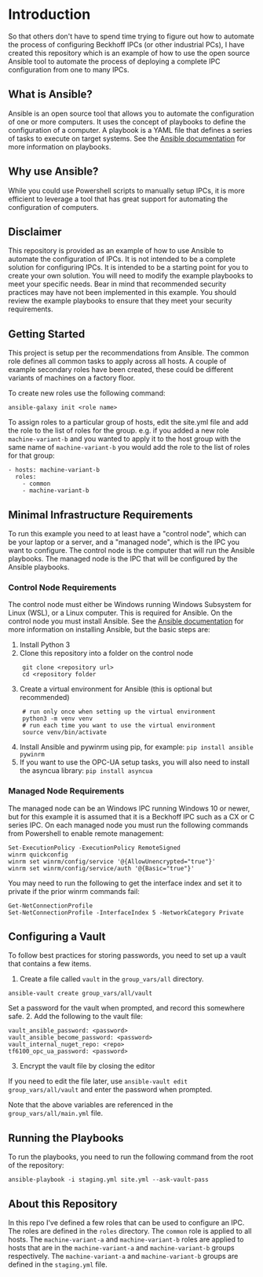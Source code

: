 # Introduction

So that others don't have to spend time trying to figure out how to automate the process of configuring Beckhoff IPCs (or other industrial PCs), I have created this repository which is an example of how to use the open source Ansible tool to automate the process of deploying a complete IPC configuration from one to many IPCs.

## What is Ansible?

Ansible is an open source tool that allows you to automate the configuration of one or more computers. It uses the concept of playbooks to define the configuration of a computer. A playbook is a YAML file that defines a series of tasks to execute on target systems. See the [Ansible documentation](https://docs.ansible.com/ansible/latest/user_guide/playbooks.html) for more information on playbooks.

## Why use Ansible?

While you could use Powershell scripts to manually setup IPCs, it is more efficient to leverage a tool that has great support for automating the configuration of computers.

## Disclaimer

This repository is provided as an example of how to use Ansible to automate the configuration of IPCs. It is not intended to be a complete solution for configuring IPCs. It is intended to be a starting point for you to create your own solution. You will need to modify the example playbooks to meet your specific needs. Bear in mind that recommended security practices may have not been implemented in this example. You should review the example playbooks to ensure that they meet your security requirements.

## Getting Started

This project is setup per the recommendations from Ansible. The common role defines all common tasks to apply across all hosts. A couple of example secondary roles have been created, these could be different variants of machines on a factory floor.

To create new roles use the following command:
```
ansible-galaxy init <role name>
```

To assign roles to a particular group of hosts, edit the site.yml file and add the role to the list of roles for the group. e.g. if you added a new role `machine-variant-b` and you wanted to apply it to the host group with the same name of `machine-variant-b` you would add the role to the list of roles for that group:

```
- hosts: machine-variant-b
  roles:
    - common
    - machine-variant-b
```

## Minimal Infrastructure Requirements

To run this example you need to at least have a "control node", which can be your laptop or a server, and a "managed node", which is the IPC you want to configure. The control node is the computer that will run the Ansible playbooks. The managed node is the IPC that will be configured by the Ansible playbooks.

### Control Node Requirements

The control node must either be Windows running Windows Subsystem for Linux (WSL), or a Linux computer. This is required for Ansible. On the control node you must install Ansible. See the [Ansible documentation](https://docs.ansible.com/ansible/latest/installation_guide/intro_installation.html) for more information on installing Ansible, but the basic steps are:

1. Install Python 3
2. Clone this repository into a folder on the control node
```
    git clone <repository url>
    cd <repository folder
```
3. Create a virtual environment for Ansible (this is optional but recommended)
```
    # run only once when setting up the virtual environment
    python3 -m venv venv
    # run each time you want to use the virtual environment
    source venv/bin/activate
```
4. Install Ansible and pywinrm using pip, for example: `pip install ansible pywinrm`
5. If you want to use the OPC-UA setup tasks, you will also need to install the asyncua library: `pip install asyncua`

### Managed Node Requirements

The managed node can be an Windows IPC running Windows 10 or newer, but for this example it is assumed that it is a Beckhoff IPC such as a CX or C series IPC. On each managed node you must run the following commands from Powershell to enable remote management:

```
Set-ExecutionPolicy -ExecutionPolicy RemoteSigned
winrm quickconfig
winrm set winrm/config/service '@{AllowUnencrypted="true"}'
winrm set winrm/config/service/auth '@{Basic="true"}'
```

You may need to run the following to get the interface index and set it to private if the prior winrm commands fail:
```
Get-NetConnectionProfile
Set-NetConnectionProfile -InterfaceIndex 5 -NetworkCategory Private
```

## Configuring a Vault

To follow best practices for storing passwords, you need to set up a vault that contains a few items. 

1. Create a file called `vault` in the `group_vars/all` directory.
```
ansible-vault create group_vars/all/vault
```
Set a password for the vault when prompted, and record this somewhere safe.
2. Add the following to the vault file:
```
vault_ansible_password: <password>
vault_ansible_become_password: <password>
vault_internal_nuget_repo: <repo>
tf6100_opc_ua_password: <password>
```
3. Encrypt the vault file by closing the editor

If you need to edit the file later, use `ansible-vault edit group_vars/all/vault` and enter the password when prompted.

Note that the above variables are referenced in the `group_vars/all/main.yml` file.

## Running the Playbooks

To run the playbooks, you need to run the following command from the root of the repository:
```
ansible-playbook -i staging.yml site.yml --ask-vault-pass
```

## About this Repository

In this repo I've defined a few roles that can be used to configure an IPC. The roles are defined in the `roles` directory. The `common` role is applied to all hosts. The `machine-variant-a` and `machine-variant-b` roles are applied to hosts that are in the `machine-variant-a` and `machine-variant-b` groups respectively. The `machine-variant-a` and `machine-variant-b` groups are defined in the `staging.yml` file.